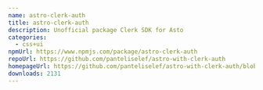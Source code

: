 ```yaml
---
name: astro-clerk-auth
title: astro-clerk-auth
description: Unofficial package Clerk SDK for Asto
categories:
  - css+ui
npmUrl: https://www.npmjs.com/package/astro-clerk-auth
repoUrl: https://github.com/panteliselef/astro-with-clerk-auth
homepageUrl: https://github.com/panteliselef/astro-with-clerk-auth/blob/main/packages/astro-clerk-auth/README.md
downloads: 2131
---
```

